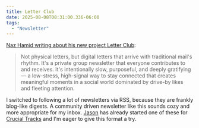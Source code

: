 ```yaml
---
title: Letter Club
date: 2025-08-08T08:31:00.336-06:00
tags:
  - "Newsletter"
---
```


[Naz Hamid writing about his new project Letter Club](https://nazhamid.com/journal/letter-club/):

> Not physical letters, but digital letters that arrive with traditional mail's rhythm. It's a private group newsletter that everyone contributes to and receives. It's intentionally slow, purposeful, and deeply gratifying — a low-stress, high-signal way to stay connected that creates meaningful moments in a social world dominated by drive-by likes and fleeting attention.

I switched to following a lot of newsletters via RSS, because they are frankly blog-like digests. A community driven newsletter like this sounds cozy and more appropriate for my inbox. [Jason](https://endonend.org/) has already started one of these for [Crucial Tracks](https://www.crucialtracks.org/) and I'm eager to give this format a try.